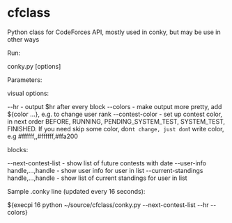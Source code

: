 cfclass
=======

Python class for CodeForces API, mostly used in conky, but may be use in other ways

Run:

  conky.py [options]

Parameters:

  visual options:

  --hr              - output $hr after every block
  --colors          - make output more pretty, add ${color ...}, e.g. to change user rank
  --contest-color   - set up contest color, in next order BEFORE, RUNNING, PENDING_SYSTEM_TEST, SYSTEM_TEST, FINISHED.
  If you need skip some color, don`t change, just don`t write color, e.g #ffffff,,#ffffff,#ffa200

  blocks:

  --next-contest-list                   - show list of future contests with date
  --user-info handle,...,handle         - show user info for user in list
  --current-standings handle,...,handle - show list of current standings for user in list
  
  Sample .conky line (updated every 16 seconds):
  
${execpi 16  python ~/source/cfclass/conky.py --next-contest-list --hr --colors}
